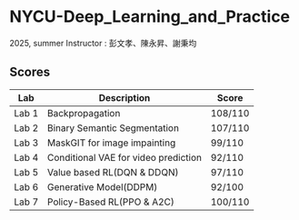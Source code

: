 # NYCU-Deep_Learning_and_Practice
2025, summer
Instructor : 彭文孝、陳永昇、謝秉均
## Scores

| Lab   | Description | Score |
|-------|-------------|-------|
| Lab 1 | Backpropagation | 108/110 | 
| Lab 2 | Binary Semantic Segmentation | 107/110 |
| Lab 3 | MaskGIT for image impainting | 99/110 |
| Lab 4 | Conditional VAE for video prediction | 92/110 |
| Lab 5 | Value based RL(DQN & DDQN) | 97/110 |
| Lab 6 | Generative Model(DDPM) | 92/100 |
| Lab 7 | Policy-Based RL(PPO & A2C) | 100/110 |
